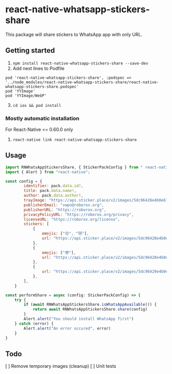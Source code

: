 # react-native-whatsapp-stickers-share

This package will share stickers to WhatsApp app with only URL.

## Getting started

1. `npm install react-native-whatsapp-stickers-share --save-dev`
2. Add next lines to Podfile

```
pod 'react-native-whatsapp-stickers-share', :podspec => '../node_modules/react-native-whatsapp-stickers-share/react-native-whatsapp-stickers-share.podspec'
pod 'YYImage'
pod 'YYImage/WebP'
```

3. `cd ios && pod install`

### Mostly automatic installation

For React-Native <= 0.60.0 only

1. `react-native link react-native-whatsapp-stickers-share`

## Usage
```javascript
import RNWhatsAppStickersShare, { StickerPackConfig } from " react-native-whatsapp-stickers-share";
import { Alert } from "react-native";

const config = {
		identifier: pack.data.id!,
		title: pack.data.name!,
		author: pack.data.author!,
		trayImage: "https://api.sticker.place/v2/images/5dc96428e4b0e670e6ec2d34",
		publisherEmail: "vwpo@roborox.org",
		publisherURL: "https://roborox.org",
		privacyPolicyURL: "https://roborox.org/privacy",
		licenseURL: "https://roborox.org/license",
		stickers: [
			{
				emojis: ["😍", "😻"],
				url: "https://api.sticker.place/v2/images/5dc96428e4b0e670e6ec2d3a",
			},
			{
				emojis: ["😎"],
				url: "https://api.sticker.place/v2/images/5dc96428e4b0e670e6ec2d38",
			},
			{
				url: "https://api.sticker.place/v2/images/5dc96429e4b0e670e6ec2d3c",
			},
		],
	}

const performShare = async (config: StickerPackConfig) => {
	try {
		if (await RNWhatsAppStickersShare.isWhatsAppAvailable()) {
			return await RNWhatsAppStickersShare.share(config)		
		}
		Alert.alert("You should install WhatsApp first")
	} catch (error) {
		Alert.alert("An error occured", error)
	}
} 
```


## Todo

[ ] Remove temporary images (cleanup)
[ ] Unit tests